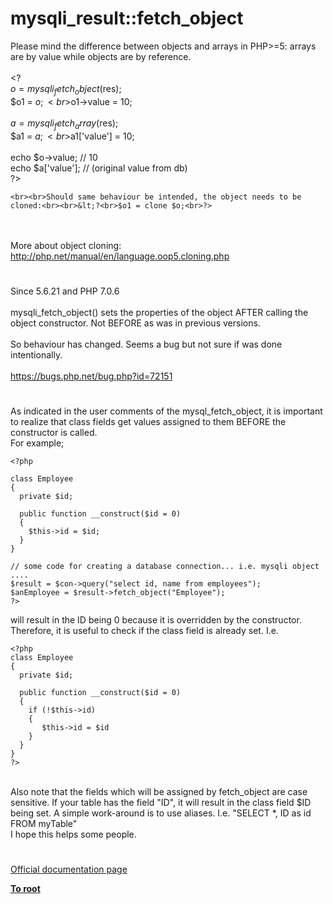# mysqli_result::fetch_object



Please mind the difference between objects and arrays in PHP&gt;=5: arrays are by value while objects are by reference.<br><br>&lt;?<br>$o = mysqli_fetch_object($res);<br>$o1 = $o;<br>$o1-&gt;value = 10;<br><br>$a = mysqli_fetch_array($res);<br>$a1 = $a;<br>$a1[&apos;value&apos;] = 10;<br><br>echo $o-&gt;value; // 10<br>echo $a[&apos;value&apos;]; // (original value from db)<br>?>
```
<br><br>Should same behaviour be intended, the object needs to be cloned:<br><br>&lt;?<br>$o1 = clone $o;<br>?>
```
<br><br>More about object cloning:<br>http://php.net/manual/en/language.oop5.cloning.php  

#

Since 5.6.21 and PHP 7.0.6<br><br>mysqli_fetch_object() sets the properties of the object AFTER calling the object constructor. Not BEFORE as was in previous versions.<br><br>So behaviour has changed. Seems a bug but not sure if was done intentionally.<br><br>https://bugs.php.net/bug.php?id=72151  

#

As indicated in the user comments of the mysql_fetch_object, it is important to realize that class fields get values assigned to them BEFORE the constructor is called.<br>For example;<br>

```
<?php

class Employee
{
  private $id;

  public function __construct($id = 0)
  {
    $this->id = $id;
  }
}

// some code for creating a database connection... i.e. mysqli object
....
$result = $con->query("select id, name from employees");
$anEmployee = $result->fetch_object("Employee");
?>
```

will result in the ID being 0 because it is overridden by the constructor. Therefore, it is useful to check if the class field is already set.
I.e.


```
<?php
class Employee
{
  private $id;

  public function __construct($id = 0)
  {
    if (!$this->id)
    {
       $this->id = $id 
    }
  }
}
?>
```
<br>Also note that the fields which will be assigned by fetch_object are case sensitive. If your table has the field "ID", it will result in the class field $ID being set. A simple work-around is to use aliases. I.e. "SELECT *, ID as id FROM myTable"<br>I hope this helps some people.  

#

[Official documentation page](https://www.php.net/manual/en/mysqli-result.fetch-object.php)

**[To root](/README.md)**